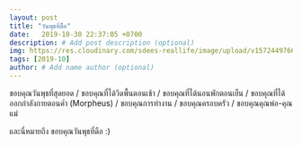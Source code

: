 ```yaml
---
layout: post
title: "วันพุธที่ดืือ"
date:   2019-10-30 22:37:05 +0700
description: # Add post description (optional)
img: https://res.cloudinary.com/sdees-reallife/image/upload/v1572449766/IMG_20191030_174948.jpg # Add image post (optional)
tags: [2019-10]
author: # Add name author (optional)
---
```

ขอบคุณวันพุธที่สุดยอด / ขอบคุณที่ได้วิดพื้นตอนเช้า / ขอบคุณที่ได้นอนพักตอนเย็น / ขอบคุณที่ได้ออกกำลังกายตอนค่ำ (Morpheus) / ขอบคุณการทำงาน / ขอบคุณครอบครัว / ขอบคุณคุณพ่อ-คุณแม่

<i class="fa fa-child" style="color:plum"></i>

และนี่หมายถึง ขอบคุณวันพุธที่ดือ :)
